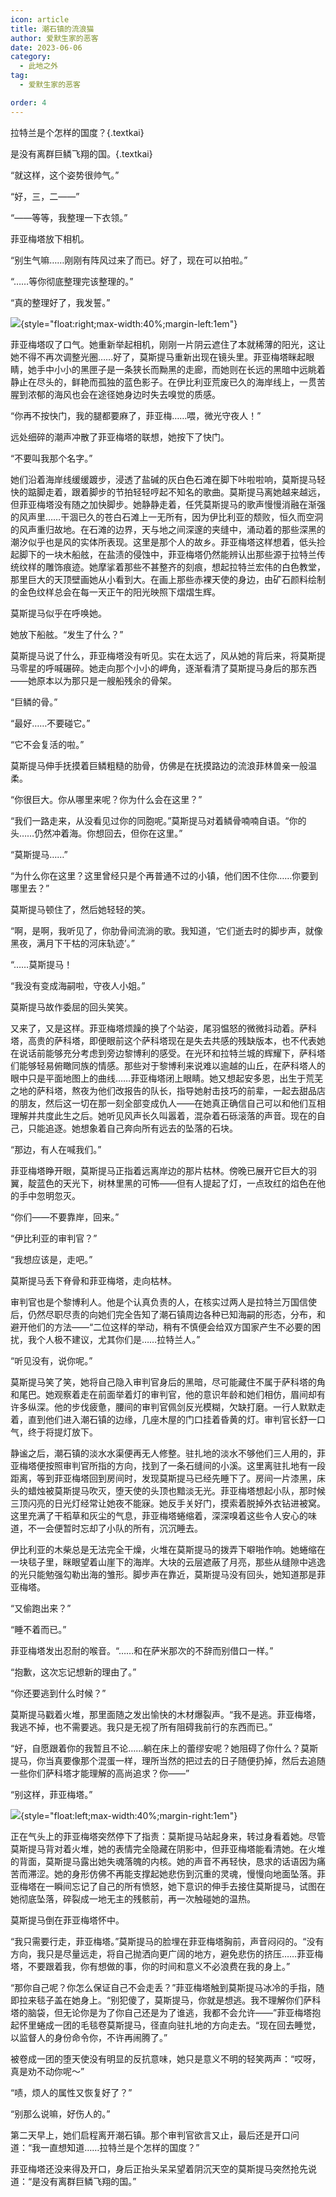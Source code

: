 ```yaml
---
icon: article
title: 潮石镇的流浪猫
author: 爱默生家的恶客
date: 2023-06-06
category:
  - 此地之外
tag:
  - 爱默生家的恶客

order: 4
---
```


拉特兰是个怎样的国度？{.textkai}

是没有离群巨鳞飞翔的国。{.textkai}

<!-- more -->

“就这样，这个姿势很帅气。”

“好，三，二——”

“——等等，我整理一下衣领。”

菲亚梅塔放下相机。

“别生气嘛……刚刚有阵风过来了而已。好了，现在可以拍啦。”

“……等你彻底整理完该整理的。”

“真的整理好了，我发誓。”

![](./res/illustration/LOFTER@左刀行（潮石镇1）.webp){style="float:right;max-width:40%;margin-left:1em"}

菲亚梅塔叹了口气。她重新举起相机，刚刚一片阴云遮住了本就稀薄的阳光，这让她不得不再次调整光圈……好了，莫斯提马重新出现在镜头里。菲亚梅塔眯起眼睛，她手中小小的黑匣子是一条狭长而黝黑的走廊，而她则在长远的黑暗中远眺着静止在尽头的，鲜艳而孤独的蓝色影子。在伊比利亚荒废已久的海岸线上，一贯苦腥到浓郁的海风也会在途径她身边时失去嗅觉的质感。

“你再不按快门，我的腿都要麻了，菲亚梅……喂，微光守夜人！”

远处细碎的潮声冲散了菲亚梅塔的联想，她按下了快门。

“不要叫我那个名字。”

她们沿着海岸线缓缓踱步，浸透了盐碱的灰白色石滩在脚下咔啦啦响，莫斯提马轻快的踮脚走着，跟着脚步的节拍轻轻哼起不知名的歌曲。莫斯提马离她越来越远，但菲亚梅塔没有随之加快脚步。她静静走着，任凭莫斯提马的歌声慢慢消融在渐强的风声里……干涸已久的苍白石滩上一无所有，因为伊比利亚的颓败，恒久而空洞的风声重归故地。在石滩的边界，天与地之间深邃的夹缝中，涌动着的那些深黑的潮汐似乎也是风的实体所表现。这里是那个人的故乡。菲亚梅塔这样想着，低头捡起脚下的一块木船舷，在盐渍的侵蚀中，菲亚梅塔仍然能辨认出那些源于拉特兰传统纹样的雕饰痕迹。她摩挲着那些不甚整齐的刻痕，想起拉特兰宏伟的白色教堂，那里巨大的天顶壁画她从小看到大。在画上那些赤裸天使的身边，由矿石颜料绘制的金色纹样总会在每一天正午的阳光映照下熠熠生辉。

莫斯提马似乎在呼唤她。

她放下船舷。“发生了什么？”

莫斯提马说了什么，菲亚梅塔没有听见。实在太远了，风从她的背后来，将莫斯提马零星的呼喊碾碎。她走向那个小小的岬角，逐渐看清了莫斯提马身后的那东西——她原本以为那只是一艘船残余的骨架。

“巨鳞的骨。”

“最好……不要碰它。”

“它不会复活的啦。”

莫斯提马伸手抚摸着巨鳞粗糙的肋骨，仿佛是在抚摸路边的流浪菲林兽亲一般温柔。

“你很巨大。你从哪里来呢？你为什么会在这里？”

“我们一路走来，从没看见过你的同胞呢。”莫斯提马对着鳞骨喃喃自语。“你的头……仍然冲着海。你想回去，但你在这里。”

“莫斯提马……”

“为什么你在这里？这里曾经只是个再普通不过的小镇，他们困不住你……你要到哪里去？”

莫斯提马顿住了，然后她轻轻的笑。

“啊，是啊，我听见了，你肋骨间流淌的歌。我知道，‘它们逝去时的脚步声，就像黑夜，满月下干枯的河床轨迹’。”

“……莫斯提马！

“我没有变成海嗣啦，守夜人小姐。”

莫斯提马故作委屈的回头笑笑。

又来了，又是这样。菲亚梅塔烦躁的换了个站姿，尾羽愠怒的微微抖动着。萨科塔，高贵的萨科塔，即便眼前这个萨科塔现在是失去共感的残缺版本，也不代表她在说话前能够充分考虑到旁边黎博利的感受。在光环和拉特兰城的辉耀下，萨科塔们能够轻易俯瞰同族的情感。那些对于黎博利来说难以逾越的山丘，在萨科塔人的眼中只是平面地图上的曲线……菲亚梅塔闭上眼睛。她又想起安多恩，出生于荒芜之地的萨科塔，熬夜为他们改报告的队长，指导她射击技巧的前辈，一起去甜品店的朋友，然后这一切在那一刻全部变成仇人——在她真正确信自己可以和他们互相理解并共度此生之后。她听见风声长久叫嚣着，混杂着石砾滚落的声音。现在的自己，只能追逐。她想象着自己奔向所有远去的坠落的石块。

“那边，有人在喊我们。”

菲亚梅塔睁开眼，莫斯提马正指着远离岸边的那片枯林。傍晚已展开它巨大的羽翼，靛蓝色的天光下，树林里黑的可怖——但有人提起了灯，一点玫红的焰色在他的手中忽明忽灭。

“你们——不要靠岸，回来。”

“伊比利亚的审判官？”

“我想应该是，走吧。”

莫斯提马丢下脊骨和菲亚梅塔，走向枯林。

审判官也是个黎博利人。他是个认真负责的人，在核实过两人是拉特兰万国信使后，仍然尽职尽责的向她们完全告知了潮石镇周边各种已知海嗣的形态，分布，和避开他们的方法——“二位这样的举动，稍有不慎便会给双方国家产生不必要的困扰，我个人极不建议，尤其你们是……拉特兰人。”

“听见没有，说你呢。”

莫斯提马笑了笑，她将自己隐入审判官身后的黑暗，尽可能藏住不属于萨科塔的角和尾巴。她观察着走在前面举着灯的审判官，他的意识年龄和她们相仿，眉间却有许多纵深。他的步伐疲惫，腰间的审判官佩剑反光模糊，欠缺打磨。一行人默默走着，直到他们进入潮石镇的边缘，几座木屋的门口挂着昏黄的灯。审判官长舒一口气，终于将提灯放下。

静谧之后，潮石镇的淡水水渠便再无人修整。驻扎地的淡水不够他们三人用的，菲亚梅塔便按照审判官所指的方向，找到了一条石缝间的小溪。这里离驻扎地有一段距离，等到菲亚梅塔回到房间时，发现莫斯提马已经先睡下了。房间一片漆黑，床头的蜡烛被莫斯提马吹灭，堕天使的头顶也黯淡无光。菲亚梅塔想起小队，那时候三顶闪亮的日光灯经常让她夜不能寐。她反手关好门，摸索着脱掉外衣钻进被窝。这里充满了干稻草和灰尘的气息，菲亚梅塔蜷缩着，深深嗅着这些令人安心的味道，不一会便暂时忘却了小队的所有，沉沉睡去。

伊比利亚的木柴总是无法完全干燥，火堆在莫斯提马的拨弄下噼啪作响。她蜷缩在一块毯子里，眯眼望着山崖下的海岸。大块的云层遮蔽了月亮，那些从缝隙中逃逸的光只能勉强勾勒出海的雏形。脚步声在靠近，莫斯提马没有回头，她知道那是菲亚梅塔。

“又偷跑出来？”

“睡不着而已。”

菲亚梅塔发出忍耐的喉音。“……和在萨米那次的不辞而别借口一样。”

“抱歉，这次忘记想新的理由了。”

“你还要逃到什么时候？”

莫斯提马戳着火堆，那里面随之发出愉快的木材爆裂声。“我不是逃。菲亚梅塔，我逃不掉，也不需要逃。我只是无视了所有阻碍我前行的东西而已。”

“好，自愿跟着你的我暂且不论……躺在床上的蕾缪安呢？她阻碍了你什么？莫斯提马，你当真要像那个混蛋一样，理所当然的把过去的日子随便扔掉，然后去追随一些你们萨科塔才能理解的高尚追求？你——”

“别这样，菲亚梅塔。”

![](./res/illustration/LOFTER@左刀行（潮石镇2）.webp){style="float:left;max-width:40%;margin-right:1em"}

正在气头上的菲亚梅塔突然停下了指责：莫斯提马站起身来，转过身看着她。尽管莫斯提马背对着火堆，她的表情完全隐藏在阴影中，但菲亚梅塔能看清她。在火堆的背面，莫斯提马露出她失魂落魄的内核。她的声音不再轻快，恳求的话语因为痛苦而滞涩。她的身形仿佛不再能支撑起她悲伤到沉重的灵魂，慢慢向地面坠落。菲亚梅塔在一瞬间忘记了自己的所有愤怒，她下意识的伸手去接住莫斯提马，试图在她彻底坠落，碎裂成一地无主的残骸前，再一次触碰她的温热。

莫斯提马倒在菲亚梅塔怀中。

“我只需要行走，菲亚梅塔。”莫斯提马的脸埋在菲亚梅塔胸前，声音闷闷的。“没有方向，我只是尽量远走，将自己抛洒向更广阔的地方，避免悲伤的挤压……菲亚梅塔，不要跟着我，你有想做的事，你的时间和意义不必浪费在我的身上。”

“那你自己呢？你怎么保证自己不会走丢？”菲亚梅塔触到莫斯提马冰冷的手指，随即拉来毯子盖在她身上。“别犯傻了，莫斯提马，你就是想逃。我不理解你们萨科塔的脑袋，但无论你是为了你自己还是为了谁逃，我都不会允许——”菲亚梅塔抱起怀里蜷成一团的毛毯卷莫斯提马，径直向驻扎地的方向走去。“现在回去睡觉，以监督人的身份命令你，不许再闹腾了。”

被卷成一团的堕天使没有明显的反抗意味，她只是意义不明的轻笑两声：“哎呀，真是劝不动你呢～”

“啧，烦人的属性又恢复好了？”

“别那么说嘛，好伤人的。”

第二天早上，她们启程离开潮石镇。那个审判官欲言又止，最后还是开口问道：“我一直想知道……拉特兰是个怎样的国度？”

菲亚梅塔还没来得及开口，身后正抬头呆呆望着阴沉天空的莫斯提马突然抢先说道：“是没有离群巨鳞飞翔的国。”<eod />

<Ads />